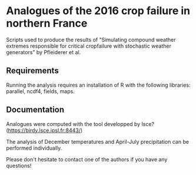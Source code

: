 # Analogues of the 2016 crop failure in northern France

Scripts used to produce the results of "Simulating compound weather extremes responsible for critical cropfailure with stochastic weather generators" by Pfleiderer et al.

## Requirements

Running the analysis requires an installation of R with the following libraries: parallel, ncdf4, fields, maps.

## Documentation

Analogues were computed with the tool developped by lsce? (https://birdy.lsce.ipsl.fr:8443/)

The analysis of December temperatures and April-July precipitation can be performed individually.

Please don't hesitate to contact one of the authors if you have any questions!
